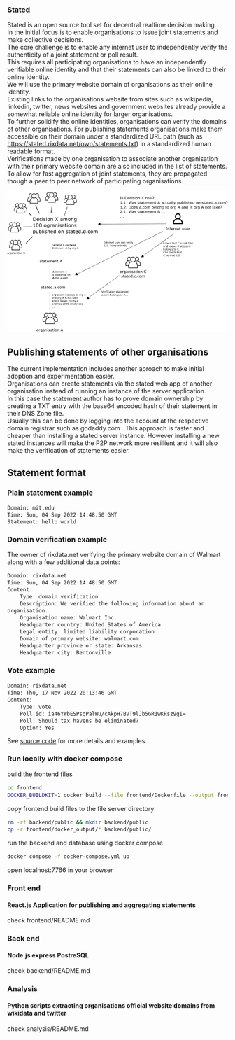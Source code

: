 ### Stated
Stated is an open source tool set for decentral realtime decision making.<br/>
In the initial focus is to enable organisations to issue joint statements and make collective decisions.<br/>
The core challenge is to enable any internet user to independently verify the authenticity of a joint statement or poll result.<br/>
This requires all participating organisations to have an independently verifiable online identity and that their statements can also be linked to their online identity.<br/>
We will use the primary website domain of organisations as their online identity. <br/>
Existing links to the organisations website from sites such as wikipedia, linkedin, twitter, news websites and government websites already provide a somewhat reliable online identity for larger organisations. <br/>
To further solidify the online identities, organisations can verify the domains of other organisations.
For publishing statements organisations make them accessible on their domain under a standardized URL path (such as https://stated.rixdata.net/own/statements.txt) in a standardized human readable format.<br/>
Verifications made by one organisation to associate another organisation with their primary website domain are also included in the list of statements.
To allow for fast aggregation of joint statements, they are propagated though a peer to peer network of participating organisations.

![visualisatiuon](https://github.com/c-riq/stated/blob/master/diagram.png?raw=true)

## Publishing statements of other organisations
The current implementation includes another aproach to make initial adoption and experimentation easier.<br/>
Organisations can create statements via the stated web app of another organisation instead of running an instance of the server application.<br/>
In this case the statement author has to prove domain ownership by creating a TXT entry with the base64 encoded hash of their statement in their DNS Zone file.<br/>
Usually this can be done by logging into the account at the respective domain registrar such as godaddy.com .
This approach is faster and cheaper than installing a stated server instance. 
However installing a new stated instances will make the P2P network more resillient and it will also make the verification of statements easier.

## Statement format
### Plain statement example
```
Domain: mit.edu
Time: Sun, 04 Sep 2022 14:48:50 GMT
Statement: hello world
```

### Domain verification example
The owner of rixdata.net verifying the primary website domain of Walmart along with a few additional data points:
```
Domain: rixdata.net
Time: Sun, 04 Sep 2022 14:48:50 GMT
Content: 
	Type: domain verification
	Description: We verified the following information about an organisation.
	Organisation name: Walmart Inc.
	Headquarter country: United States of America
	Legal entity: limited liability corporation
	Domain of primary website: walmart.com
	Headquarter province or state: Arkansas
	Headquarter city: Bentonville
```

### Vote example
```
Domain: rixdata.net
Time: Thu, 17 Nov 2022 20:13:46 GMT
Content: 
	Type: vote
	Poll id: ia46YWbESPsqPalWu/cAkpH7BVT9lJb5GR1wKRsz9gI=
	Poll: Should tax havens be eliminated?
	Option: Yes
```
See [source code](https://github.com/c-riq/stated/blob/master/frontend/src/constants/statementFormats.js) for more details and examples.

### Run locally with docker compose
build the frontend files
```sh
cd frontend
DOCKER_BUILDKIT=1 docker build --file frontend/Dockerfile --output frontend/docker_output .
```
copy frontend build files to the file server directory
```sh
rm -rf backend/public && mkdir backend/public
cp -r frontend/docker_output/* backend/public/
```
run the backend and database using docker compose
```sh
docker compose -f docker-compose.yml up 
```
open localhost:7766 in your browser

### Front end 
#### React.js Application for publishing and aggregating statements
check frontend/README.md

### Back end
#### Node.js express PostreSQL 
check backend/README.md

### Analysis 
#### Python scripts extracting organisations official website domains from wikidata and twitter
check analysis/README.md
